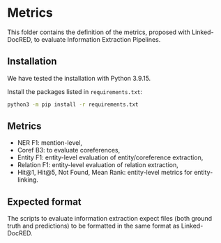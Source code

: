 # Metrics

This folder contains the definition of the metrics, proposed with Linked-DocRED, to evaluate Information Extraction Pipelines.

## Installation

We have tested the installation with Python 3.9.15.

Install the packages listed in `requirements.txt`:

```bash
python3 -m pip install -r requirements.txt
```

## Metrics
* NER F1: mention-level,
* Coref B3: to evaluate coreferences,
* Entity F1: entity-level evaluation of entity/coreference extraction,
* Relation F1: entity-level evaluation of relation extraction,
* Hit@1, Hit@5, Not Found, Mean Rank: entity-level metrics for entity-linking.

## Expected format

The scripts to evaluate information extraction expect files (both ground truth and predictions) to be formatted in the same format as Linked-DocRED.